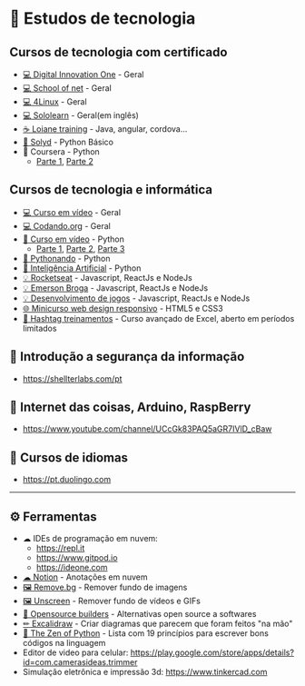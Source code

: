 # 📜 Estudos de tecnologia

## Cursos de tecnologia com certificado

- [💻 Digital Innovation One](https://digitalinnovation.one) - Geral
- [💻 School of net](https://www.schoolofnet.com/cursos/gratuitos) - Geral
- [💻 4Linux](https://4linux.com.br/cursos-gratis) - Geral
- [💻 Sololearn](https://www.sololearn.com) - Geral(em inglês)
- [☕ Loiane training](https://loiane.training) - Java, angular, cordova...
- [🐍 Solyd](https://solyd.com.br/treinamentos/python-basico) - Python Básico
- 🐍 Coursera - Python
  - [Parte 1](https://www.coursera.org/learn/ciencia-computacao-python-conceitos), [Parte 2](https://www.coursera.org/learn/ciencia-computacao-python-conceitos-2)

## Cursos de tecnologia e informática
- [💻 Curso em vídeo](https://www.youtube.com/user/cursosemvideo) - Geral
- [💻 Codando.org](https://codando.org/material-gratuito/) - Geral
- [🐍 Curso em vídeo](https://www.youtube.com/user/cursosemvideo) - Python
  - [Parte 1](https://www.youtube.com/playlist?list=PLHz_AreHm4dlKP6QQCekuIPky1CiwmdI6), [Parte 2](https://www.youtube.com/playlist?list=PLHz_AreHm4dk_nZHmxxf_J0WRAqy5Czye), [Parte 3](https://www.youtube.com/playlist?list=PLHz_AreHm4dksnH2jVTIVNviIMBVYyFnH)
- [🐍 Pythonando](https://www.youtube.com/channel/UCDqfUwybgEA9Hg3P32G4Uaw/videos) - Python
- [🐍 Inteligência Artificial](https://www.youtube.com/playlist?list=PLMdYygf53DP7YZiFUtGTWJJlvynRyrna-) - Python 
- [💡 Rocketseat](https://rocketseat.com.br) - Javascript, ReactJs e NodeJs
- [💡 Emerson Broga](https://www.youtube.com/channel/UC29n3f6JhwqtD-kCJi_BwoA) - Javascript, ReactJs e NodeJs
- [💡 Desenvolvimento de jogos](https://www.youtube.com/playlist?list=PLMdYygf53DP5SVQQrkKCVWDS0TwYLVitL) - Javascript, ReactJs e NodeJs 
- [🌐 Minicurso web design responsivo](https://www.youtube.com/playlist?list=PLZTjHbp2Y782r6cqjm5JU91_sgPxM19k-) - HTML5 e CSS3
- [🐸 Hashtag treinamentos](http://pages.hashtagtreinamentos.com/inscricoes-mes2-concurso?origemref=aquinogui@hotmail.com) - Curso avançado de Excel, aberto em períodos limitados

## 🔐 Introdução a segurança da informação
* https://shellterlabs.com/pt

## 🔩 Internet das coisas, Arduino, RaspBerry
* https://www.youtube.com/channel/UCcGk83PAQ5aGR7IVlD_cBaw

## 💬 Cursos de idiomas
* https://pt.duolingo.com

<hr>

## ⚙ Ferramentas

- ☁ IDEs de programação em nuvem:
  - https://repl.it
  - https://www.gitpod.io
  - https://ideone.com
- [☁ Notion](https://www.notion.so) - Anotações em nuvem
- [🖼 Remove.bg](https://www.remove.bg) - Remover fundo de imagens
- [🖼 Unscreen](https://www.unscreen.com/) - Remover fundo de vídeos e GIFs
- [📝 Opensource builders](https://opensource.builders/) - Alternativas open source a softwares
- [✏ Excalidraw](https://excalidraw.com/) - Criar diagramas que parecem que foram feitos "na mão"
- [🐍 The Zen of Python](https://pythonacademy.com.br/zen-of-python) - Lista com 19 princípios para escrever bons códigos na linguagem
- Editor de video para celular: https://play.google.com/store/apps/details?id=com.camerasideas.trimmer
- Simulação eletrônica e impressão 3d: https://www.tinkercad.com
